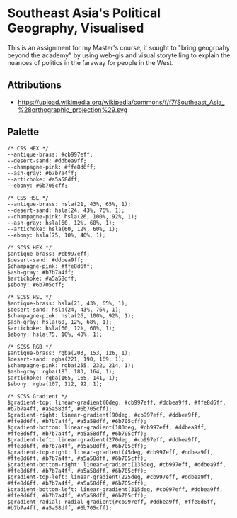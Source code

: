 # Southeast Asia's Political Geography, Visualised

This is an assignment for my Master's course; it sought to "bring geogrpahy beyond the academy" by using web-gis and visual storytelling to explain the nuances of politics in the faraway for people in the West.

## Attributions
- https://upload.wikimedia.org/wikipedia/commons/f/f7/Southeast_Asia_%28orthographic_projection%29.svg

## Palette
```
/* CSS HEX */
--antique-brass: #cb997eff;
--desert-sand: #ddbea9ff;
--champagne-pink: #ffe8d6ff;
--ash-gray: #b7b7a4ff;
--artichoke: #a5a58dff;
--ebony: #6b705cff;

/* CSS HSL */
--antique-brass: hsla(21, 43%, 65%, 1);
--desert-sand: hsla(24, 43%, 76%, 1);
--champagne-pink: hsla(26, 100%, 92%, 1);
--ash-gray: hsla(60, 12%, 68%, 1);
--artichoke: hsla(60, 12%, 60%, 1);
--ebony: hsla(75, 10%, 40%, 1);

/* SCSS HEX */
$antique-brass: #cb997eff;
$desert-sand: #ddbea9ff;
$champagne-pink: #ffe8d6ff;
$ash-gray: #b7b7a4ff;
$artichoke: #a5a58dff;
$ebony: #6b705cff;

/* SCSS HSL */
$antique-brass: hsla(21, 43%, 65%, 1);
$desert-sand: hsla(24, 43%, 76%, 1);
$champagne-pink: hsla(26, 100%, 92%, 1);
$ash-gray: hsla(60, 12%, 68%, 1);
$artichoke: hsla(60, 12%, 60%, 1);
$ebony: hsla(75, 10%, 40%, 1);

/* SCSS RGB */
$antique-brass: rgba(203, 153, 126, 1);
$desert-sand: rgba(221, 190, 169, 1);
$champagne-pink: rgba(255, 232, 214, 1);
$ash-gray: rgba(183, 183, 164, 1);
$artichoke: rgba(165, 165, 141, 1);
$ebony: rgba(107, 112, 92, 1);

/* SCSS Gradient */
$gradient-top: linear-gradient(0deg, #cb997eff, #ddbea9ff, #ffe8d6ff, #b7b7a4ff, #a5a58dff, #6b705cff);
$gradient-right: linear-gradient(90deg, #cb997eff, #ddbea9ff, #ffe8d6ff, #b7b7a4ff, #a5a58dff, #6b705cff);
$gradient-bottom: linear-gradient(180deg, #cb997eff, #ddbea9ff, #ffe8d6ff, #b7b7a4ff, #a5a58dff, #6b705cff);
$gradient-left: linear-gradient(270deg, #cb997eff, #ddbea9ff, #ffe8d6ff, #b7b7a4ff, #a5a58dff, #6b705cff);
$gradient-top-right: linear-gradient(45deg, #cb997eff, #ddbea9ff, #ffe8d6ff, #b7b7a4ff, #a5a58dff, #6b705cff);
$gradient-bottom-right: linear-gradient(135deg, #cb997eff, #ddbea9ff, #ffe8d6ff, #b7b7a4ff, #a5a58dff, #6b705cff);
$gradient-top-left: linear-gradient(225deg, #cb997eff, #ddbea9ff, #ffe8d6ff, #b7b7a4ff, #a5a58dff, #6b705cff);
$gradient-bottom-left: linear-gradient(315deg, #cb997eff, #ddbea9ff, #ffe8d6ff, #b7b7a4ff, #a5a58dff, #6b705cff);
$gradient-radial: radial-gradient(#cb997eff, #ddbea9ff, #ffe8d6ff, #b7b7a4ff, #a5a58dff, #6b705cff);
```